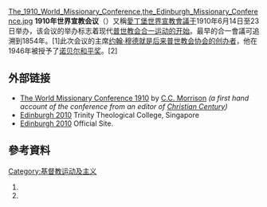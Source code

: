 [The_1910_World_Missionary_Conference,the_Edinburgh_Missionary_Conference.jpg](https://zh.wikipedia.org/wiki/File:The_1910_World_Missionary_Conference,the_Edinburgh_Missionary_Conference.jpg "fig:The_1910_World_Missionary_Conference,the_Edinburgh_Missionary_Conference.jpg") **1910年世界宣教会议**（）又稱[愛丁堡世界宣教會議于](https://zh.wikipedia.org/wiki/愛丁堡 "wikilink")1910年6月14日至23日举办，该会议的举办标志着现代[普世教会合一运动的开始](https://zh.wikipedia.org/wiki/普世教会合一运动 "wikilink")。最早的合一會議可追溯到1854年。\[1\]此次会议的主席[约翰·穆德就是后来](https://zh.wikipedia.org/wiki/约翰·穆德 "wikilink")[普世教会协会的创办者](https://zh.wikipedia.org/wiki/普世教会协会 "wikilink")，他在1946年被授予了[诺贝尔和平奖](../Page/诺贝尔和平奖.md "wikilink")。\[2\]

## 外部链接

  - [The World Missionary Conference 1910](https://web.archive.org/web/20041105194232/http://www.religion-online.org/showarticle.asp?title=471) by [C.C. Morrison](https://zh.wikipedia.org/wiki/Charles_Clayton_Morrison "wikilink") *(a first hand account of the conference from an editor of [Christian Century](https://zh.wikipedia.org/wiki/Christian_Century "wikilink"))*
  - [Edinburgh 2010](https://web.archive.org/web/20070926120611/http://www.ttc.edu.sg/csca/rart_doc/edinburgh2010.pdf) Trinity Theological College, Singapore
  - [Edinburgh 2010](http://www.edinburgh2010.org/) Official Site.

## 參考資料

[Category:基督教运动及主义](https://zh.wikipedia.org/wiki/Category:基督教运动及主义 "wikilink")

1.
2.